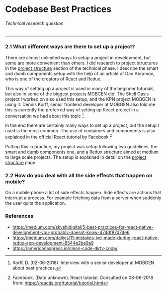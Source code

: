 # Codebase Best Practices
###### Technical research question
---

### 2.1 What different ways are there to set up a project?
There are almost unlimited ways to setup a project in development, but some are more convenient than others. I did research to project structures in the [project structure](../../technical/project-structure.md) section of the technical phase. I describe the smart and dumb components setup with the help of an article of Dan Abramov, who is one of the creators of React and Redux.

This way of setting up a project is used in many of the beginner tuturials, but also in some of the biggest projects MOBGEN did. The Shell Oasis project I worked on also used this setup, and the KPN project MOBGEN is using it. Dennis Korff, senior frontend developer at MOBGEN also told me this is currently the preferred way of setting up React project in a conversation we had about this topic [^2].

In the end there are certainly many ways to set up a project, but the setup I used is the most common. The use of containers and components is also explained in the official React tutorial by Facebook [^1]

Putting this in practice, my project was setup following two guidelines, the smart and dumb components one, and a Redux structure aimed at medium to large scale projects. The setup is explained in detail on the [project structure](../../technical/project-structure.md) page.

### 2.2 How do you deal with all the side effects that happen on mobile?
On a mobile phone a lot of side effects happen. Side effects are actions that interrupt a process. For example fetching data from a server when suddenly the user quits the application.

### References
- https://medium.com/skyshidigital/5-best-practices-for-react-native-development-you-probably-doesnt-know-474df87d74e6
- https://medium.com/dailyjs/11-mistakes-ive-made-during-react-native-redux-app-development-8544e2be9a9
- https://americanexpress.io/clean-code-dirty-code/
[^1]: Facebook. (Date unknown). React tutorial. Consulted on 08-06-2018 from: https://reactjs.org/tutorial/tutorial.html
[^2]: Korff, D. (02-06-2018). Interview with a senior developer at MOBGEN about best practices.

